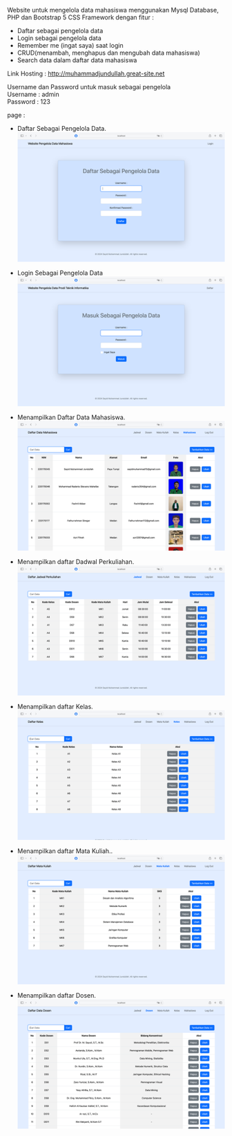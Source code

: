 Website untuk mengelola data mahasiswa menggunakan Mysql Database, PHP dan Bootstrap 5 CSS Framework dengan fitur :

- Daftar sebagai pengelola data
- Login sebagai pengelola data
- Remember me (ingat saya) saat login
- CRUD(menambah, menghapus dan mengubah data mahasiswa) 
- Search data dalam daftar data mahasiswa

Link Hosting : http://muhammadjundullah.great-site.net

Username dan Password untuk masuk sebagai pengelola
<br>Username : admin
<br>Password : 123

page :

- Daftar Sebagai Pengelola Data.
  <img src="view/Daftar Akun.png">

- Login Sebagai Pengelola Data
  <img src="view/Login.png">
  
- Menampilkan Daftar Data Mahasiswa.
  <img src="view/Daftar Mahasiswa.png">

- Menampilkan daftar Dadwal Perkuliahan.
  <img src="view/Jadwal Perkuliahan.png">

- Menampilkan daftar Kelas.
  <img src="view/Daftar Kelas.png">

- Menampilkan daftar Mata Kuliah..
  <img src="view/Daftar Mata Kuliah.png">

- Menampilkan daftar Dosen.
  <img src="view/Daftar Dosen.png">
